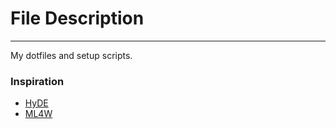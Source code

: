 # File Description

---

My dotfiles and setup scripts.

### Inspiration

- [HyDE](https://github.com/prasanthrangan/hyprdots)
- [ML4W](https://gitlab.com/stephan-raabe/dotfiles)
